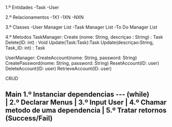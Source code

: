 1.º Entidades
-Task
-User

2.º Relacionamentos
-1X1
-1XN
-NXN

3.º Classes
-User Manager	List<User>
-Task Manager	List <Task>
-To Do Manager	List<UserTask>

4.º Metodos 
TaskManager:
	Create (nome: String, descriçao : String) : Task
	Delete(ID: int) : Void
	Update(Task:Task):Task
	Update(descriçao:String, Task_ID: int) : Task


UserManager:
CreateAccount(nome: String, password: String)
CreatePassword(nome: String, password: String)
ResetAccount(ID: user) 
DeleteAccount(ID: user)
RetrieveAccount(ID: user)


CRUD

Main
 1.º Instanciar dependencias
---    (while)\
| 2.º Declarar Menus
| 3.º Input User
| 4.º Chamar metodo de uma dependencia
| 5.º Tratar retornos (Success/Fail)
---